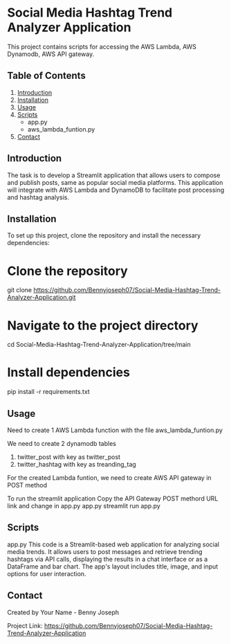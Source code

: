 # Social Media Hashtag Trend Analyzer Application

This project contains scripts for accessing the AWS Lambda, AWS Dynamodb, AWS API gateway.
## Table of Contents

1. [Introduction](#introduction)
2. [Installation](#installation)
3. [Usage](#usage)
4. [Scripts](#scripts)
   - app.py
   - aws_lambda_funtion.py
5. [Contact](#contact)

## Introduction

The task is to develop a Streamlit application that allows users to compose and publish posts, same as popular social media platforms. 
This application will integrate with AWS Lambda and DynamoDB to facilitate post processing and hashtag analysis.


## Installation

To set up this project, clone the repository and install the necessary dependencies:

# Clone the repository
git clone https://github.com/Bennyjoseph07/Social-Media-Hashtag-Trend-Analyzer-Application.git

# Navigate to the project directory
cd Social-Media-Hashtag-Trend-Analyzer-Application/tree/main

# Install dependencies
pip install -r requirements.txt

## Usage

Need to create 1 AWS Lambda function with the file 
aws_lambda_funtion.py

We need to create 2 dynamodb tables 
1. twitter_post with key as twitter_post
2. twitter_hashtag with key as treanding_tag

For the created Lambda funtion, we need to create AWS API gateway in POST method

To run the streamlit application 
Copy the API Gateway POST methord URL link and change in app.py
app.py
streamlit run app.py

## Scripts
app.py
This code is a Streamlit-based web application for analyzing social media trends. 
It allows users to post messages and retrieve trending hashtags via API calls, displaying the results in a chat interface or as a DataFrame and bar chart. 
The app's layout includes title, image, and input options for user interaction.


## Contact
Created by Your Name - Benny Joseph

Project Link: https://github.com/Bennyjoseph07/Social-Media-Hashtag-Trend-Analyzer-Application
